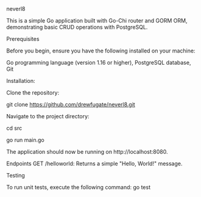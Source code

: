 neverl8

This is a simple Go application built with Go-Chi router and GORM ORM, demonstrating basic CRUD operations with PostgreSQL.

Prerequisites

Before you begin, ensure you have the following installed on your machine:

Go programming language (version 1.16 or higher),
PostgreSQL database,
Git

Installation:

Clone the repository:

git clone https://github.com/drewfugate/neverl8.git

Navigate to the project directory:

cd src

go run main.go

The application should now be running on http://localhost:8080.

Endpoints
GET /helloworld: Returns a simple "Hello, World!" message.

Testing

To run unit tests, execute the following command:
go test 
